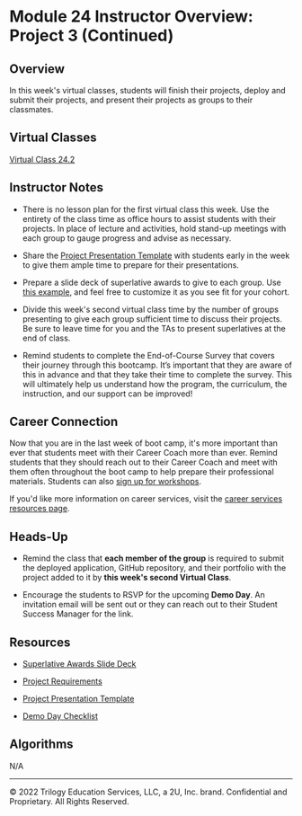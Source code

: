 # Module 24 Instructor Overview: Project 3 (Continued)

## Overview

In this week's virtual classes, students will finish their projects, deploy and submit their projects, and present their projects as groups to their classmates. 

## Virtual Classes

[Virtual Class 24.2](./24.2-REQUIRED.md)

## Instructor Notes

* There is no lesson plan for the first virtual class this week. Use the entirety of the class time as office hours to assist students with their projects. In place of lecture and activities, hold stand-up meetings with each group to gauge progress and advise as necessary.

* Share the [Project Presentation Template](https://docs.google.com/presentation/d/10QaO9KH8HtUXj__81ve0SZcpO5DbMbqqQr4iPpbwKks/edit?usp=sharing) with students early in the week to give them ample time to prepare for their presentations.

* Prepare a slide deck of superlative awards to give to each group. Use [this example](https://docs.google.com/presentation/d/1QlPJhHnHvLLtKheKl4opm7tibkjjALZeAzwVvZdJDO0/edit?usp=sharing), and feel free to customize it as you see fit for your cohort.

* Divide this week's second virtual class time by the number of groups presenting to give each group sufficient time to discuss their projects. Be sure to leave time for you and the TAs to present superlatives at the end of class.

* Remind students to complete the End-of-Course Survey that covers their journey through this bootcamp. It’s important that they are aware of this in advance and that they take their time to complete the survey. This will ultimately help us understand how the program, the curriculum, the instruction, and our support can be improved!

## Career Connection

Now that you are in the last week of boot camp, it's more important than ever that students meet with their Career Coach more than ever.  Remind students that they should reach out to their Career Coach and meet with them often throughout the boot camp to help prepare their professional materials. Students can also [sign up for workshops](https://careernetwork.2u.com/?utm_medium=Academics&utm_source=boot_camp).

If you'd like more information on career services, visit the [career services resources page](https://careernetwork.2u.com/?utm_medium=Academics&utm_source=boot_camp).

## Heads-Up

* Remind the class that **each member of the group** is required to submit the deployed application, GitHub repository, and their portfolio with the project added to it by **this week's second Virtual Class**. 

* Encourage the students to RSVP for the upcoming **Demo Day**. An invitation email will be sent out or they can reach out to their Student Success Manager for the link.

## Resources

* [Superlative Awards Slide Deck](https://docs.google.com/presentation/d/1QlPJhHnHvLLtKheKl4opm7tibkjjALZeAzwVvZdJDO0/edit?usp=sharing) 

* [Project Requirements](../../01-Class-Content/22-State/04-Supplemental/Project-Requirements.md)

* [Project Presentation Template](https://docs.google.com/presentation/d/10QaO9KH8HtUXj__81ve0SZcpO5DbMbqqQr4iPpbwKks/edit?usp=sharing)

* [Demo Day Checklist](https://docs.google.com/document/d/1ncrQ3X7QsgyO_rcEIKdAeW28jT-niDZkwpFBWK7x-nI/edit)

## Algorithms

N/A

---
© 2022 Trilogy Education Services, LLC, a 2U, Inc. brand.  Confidential and Proprietary.  All Rights Reserved.
